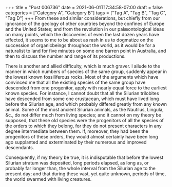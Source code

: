 +++
title = "Post 006736"
date = 2021-06-01T17:34:58-07:00
draft = false
categories = ["Category A", "Category B"]
tags = ["Tag A", "Tag B", "Tag C", "Tag D"]
+++
From these and similar considerations, but chiefly from our ignorance of the geology of other countries beyond the confines of Europe and the United States; and from the revolution in our palæontological ideas on many points, which the discoveries of even the last dozen years have effected, it seems to me to be about as rash in us to dogmatize on the succession of organicbeings throughout the world, as it would be for a naturalist to land for five minutes on some one barren point in Australia, and then to discuss the number and range of its productions.

There is another and allied difficulty, which is much graver. I allude to the manner in which numbers of species of the same group, suddenly appear in the lowest known fossiliferous rocks. Most of the arguments which have convinced me that all the existing species of the same group have descended from one progenitor, apply with nearly equal force to the earliest known species. For instance, I cannot doubt that all the Silurian trilobites have descended from some one crustacean, which must have lived long before the Silurian age, and which probably differed greatly from any known animal. Some of the most ancient Silurian animals, as the Nautilus, Lingula, &c., do not differ much from living species; and it cannot on my theory be supposed, that these old species were the progenitors of all the species of the orders to which they belong, for they do not present characters in any degree intermediate between them. If, moreover, they had been the progenitors of these orders, they would almost certainly have been long ago supplanted and exterminated by their numerous and improved descendants.

Consequently, if my theory be true, it is indisputable that before the lowest Silurian stratum was deposited, long periods elapsed, as long as, or probably far longer than, the whole interval from the Silurian age to the present day; and that during these vast, yet quite unknown, periods of time, the world swarmed with living creatures.
